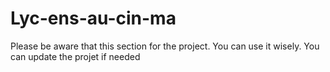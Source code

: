 # Lyc-ens-au-cin-ma

Please be aware that this section for the project.
You can use it wisely.
You can update the projet if needed
